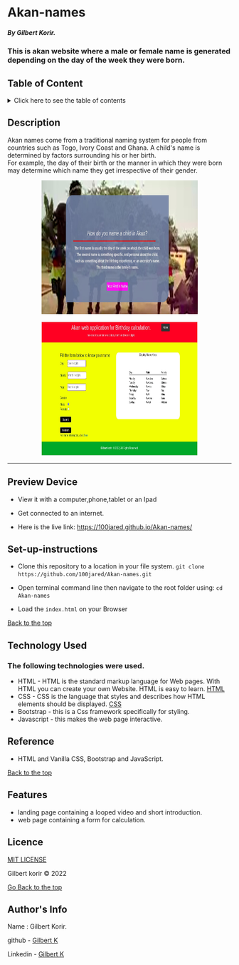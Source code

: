 # Akan-names

##### By Gilbert Korir.
### This is akan website where a male or female name is generated depending on the day of the week they were born.

## Table of Content

<details>
  <summary> Click here to see the table of contents</summary>

+ [Description](#description)
+ [Preview Device](#Preview-Device)
+ [set up instructions](#Set-up)
+ [Technology Used](#technology-used)
+ [Reference](#reference)
+ [Features](#features)
+ [Licence](#licence)
+ [Authors Info](#author-Info)
</details>

## Description

<p>Akan names come from a traditional naming system for people from countries such as Togo, Ivory Coast and Ghana. A child's name is determined by factors surrounding his or her birth. <br> For example, the day of their birth or the manner in which they were born may determine which name they get irrespective of their gender.</p>

<p align="center"><img src="https://github.com/100jared/Akan-names/blob/master/img/landing.jpg" height="300px" width = "70%"> </p>
<p align="center"><img src="https://github.com/100jared/Akan-names/blob/master/img/nm.jpg" height="300px" width = "70%"> </p>
  
 ---

## Preview Device

* View it with a computer,phone,tablet or an Ipad

* Get connected to an internet.
  
* Here is the live link: https://100jared.github.io/Akan-names/

## Set-up-instructions

* Clone this repository to a location in your file system. 
`git clone https://github.com/100jared/Akan-names.git`

* Open terminal command line then navigate to the root folder using: `cd Akan-names`

* Load the `index.html` on your Browser

[Back to the top](#akan-names)

## Technology Used

### The following technologies were used.
* HTML - HTML is the standard markup language for Web pages. With HTML you can create your own Website. HTML is easy to learn. [HTML](https://www.w3schools.com/html/)
* CSS - CSS is the language that styles and describes how HTML elements should be displayed. [CSS](https://www.w3schools.com/css/)
* Bootstrap - this is a Css framework specifically for styling.
* Javascript - this makes the web page interactive.

## Reference

* HTML and Vanilla CSS, Bootstrap and JavaScript.

[Back to the top](#akan-names)

## Features

* landing page containing a looped video and short introduction.
* web page containing a form for calculation.

## Licence
[MIT LICENSE](https://github.com/100jared/Akan-names/blob/master/LICENSE) <p>Gilbert korir &copy; 2022</p>



[Go Back to the top](#akan-names)

## Author's Info
Name : Gilbert Korir.

github - [Gilbert K](https://github.com/100jared)

Linkedin - [Gilbert K](https://www.linkedin.com/public-profile/settings)

